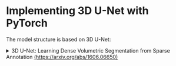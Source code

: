 # Implementing 3D U-Net with PyTorch
The model structure is based on 3D U-Net:  
<details>
  <summary>3D U-Net: Learning Dense Volumetric Segmentation from Sparse Annotation 
    <a href="https://arxiv.org/abs/1606.06650" target="_blank">(https://arxiv.org/abs/1606.06650)</a>
  </summary>

  <img width="80%" height="80%" src="docs/3D U-Net.png">
</details>
